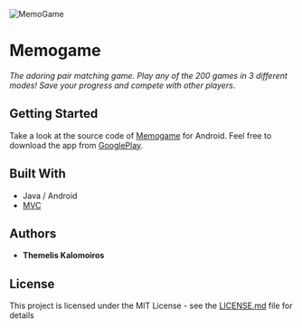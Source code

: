 ![MemoGame](https://lh3.googleusercontent.com/rZvMyKCF3DBUoxQMZeEgLNca9fitC47yKwC2ad2Vt2HMqmAbrai6DJTNjhtXa5s2WH4=s180-rw)

# Memogame

*The adoring pair matching game. 
Play any of the 200 games in 3 different modes! 
Save your progress and compete with other players*.

## Getting Started

Take a look at the source code of [Memogame](https://youtu.be/n8norW30WDA)
for Android. Feel free to download the app from [GooglePlay](https://play.google.com/store/apps/details?id=sk3m3l1io.duisburg.memogame).

## Built With

* Java / Android
* [MVC](https://www.techyourchance.com/mvc-android-1/)

## Authors

* **Themelis Kalomoiros**

## License

This project is licensed under the MIT License - see the [LICENSE.md](LICENSE.md) file for details
